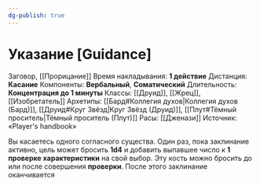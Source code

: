 ```yaml
---
dg-publish: true
---
```

# Указание [Guidance]
Заговор, [[Прорицание]]
Время накладывания: **1 действие**
Дистанция: **Касание**
Компоненты: **Вербальный**, **Соматический**
Длительность: **Концентрация до 1 минуты**
Классы: [[Друид]], [[Жрец]], [[Изобретатель]]
Архетипы: [[Бард#Коллегия духов|Коллегия духов (Бард)]], [[Друид#Круг Звёзд|Круг Звёзд (Друид)]], [[Плут#Тёмный проситель|Тёмный проситель (Плут)]]
Расы: [[Дженази]]
Источник: «Player's handbook»

Вы касаетесь одного согласного существа. Один раз, пока заклинание активно, цель может бросить **1d4** и добавить выпавшее число к **1 проверке характеристики** на свой выбор. Эту кость можно бросить до или после совершения **проверки**. После этого заклинание оканчивается